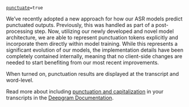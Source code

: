 [`punctuate`](https://developers.deepgram.com/api-reference/speech-recognition-api#operation/transcribeAudio/properties/punctuate)`=true`

We’ve recently adopted a new approach for how our ASR models predict punctuated outputs. Previously, this was handled as part of a post-processing step. Now, utilizing our newly developed and novel model architecture, we are able to represent punctuation tokens explicitly and incorporate them directly within model training. While this represents a significant evolution of our models, the implementation details have been completely contained internally, meaning that no client-side changes are needed to start benefiting from our most recent improvements.

When turned on, punctuation results are displayed at the transcript and word-level.

Read more about including [punctuation and capitalization](https://developers.deepgram.com/api-reference/speech-recognition-api#operation/transcribeAudio/properties/punctuate) in your transcripts in the [Deepgram Documentation](https://developers.deepgram.com/api-reference/speech-recognition-api).

